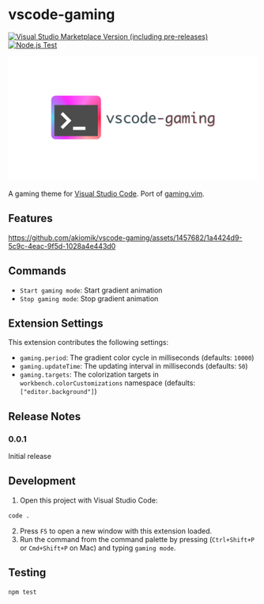 # vscode-gaming

[![Visual Studio Marketplace Version (including pre-releases)](https://img.shields.io/visual-studio-marketplace/v/omi.vscode-gaming)](https://marketplace.visualstudio.com/items?itemName=omi.vscode-gaming)
[![Node.js Test](https://github.com/akiomik/vscode-gaming/actions/workflows/test.yml/badge.svg)](https://github.com/akiomik/vscode-gaming/actions/workflows/test.yml)

![banner](images/github-banner.png)

A gaming theme for [Visual Studio Code](https://azure.microsoft.com/en-us/products/visual-studio-code).
Port of [gaming.vim](https://github.com/high-moctane/gaming.vim).

## Features

https://github.com/akiomik/vscode-gaming/assets/1457682/1a4424d9-5c9c-4eac-9f5d-1028a4e443d0

## Commands

* `Start gaming mode`: Start gradient animation
* `Stop gaming mode`: Stop gradient animation

## Extension Settings

This extension contributes the following settings:

* `gaming.period`: The gradient color cycle in milliseconds (defaults: `10000`)
* `gaming.updateTime`: The updating interval in milliseconds (defaults: `50`)
* `gaming.targets`: The colorization targets in `workbench.colorCustomizations` namespace (defaults: `["editor.background"]`)

## Release Notes

### 0.0.1

Initial release

## Development

1. Open this project with Visual Studio Code:

```bash
code .
```

2. Press `F5` to open a new window with this extension loaded.
3. Run the command from the command palette by pressing (`Ctrl+Shift+P` or `Cmd+Shift+P` on Mac) and typing `gaming mode`.

## Testing

```bash
npm test
```
